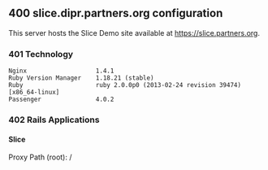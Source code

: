 ## 400 slice.dipr.partners.org configuration

This server hosts the Slice Demo site available at https://slice.partners.org.

### 401 Technology

```
Nginx                   1.4.1
Ruby Version Manager    1.18.21 (stable)
Ruby                    ruby 2.0.0p0 (2013-02-24 revision 39474) [x86_64-linux]
Passenger               4.0.2
```

### 402 Rails Applications

#### Slice

Proxy Path (root): /
